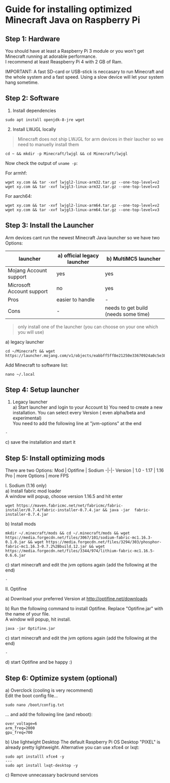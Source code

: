 Guide for installing optimized Minecraft Java on Raspberry Pi
================

## Step 1: Hardware

You should have at least a Raspberry Pi 3 module or you won't get Minecraft running at adorable performance.     
I recommend at least Reaspberry Pi 4 with 2 GB of Ram.

IMPORTANT: A fast SD-card or USB-stick is neccasary to run Minecraft and the whole system and a fast speed. Using a slow device will let your system hang sometime.

## Step 2: Software
1. Install dependencies
```
sudo apt install openjdk-8-jre wget
```
2. Install LWJGL locally
 > Minecraft does not ship LWJGL for arm devices in their laucher so we need to manuelly install them
 
```
cd ~ && mkdir -p Minecraft/lwjgl && cd Minecraft/lwjgl
```
Now check the output of `uname -p`:

For armhf:
```
wget xy.com && tar -xvf lwjgl2-linux-arm32.tar.gz --one-top-level=v2
wget xy.com && tar -xvf lwjgl3-linux-arm32.tar.gz --one-top-level=v3
```
For aarch64:
```
wget xy.com && tar -xvf lwjgl2-linux-arm64.tar.gz --one-top-level=v2
wget xy.com && tar -xvf lwjgl3-linux-arm64.tar.gz --one-top-level=v3
```

## Step 3: Install the Launcher
Arm devices cant run the newest Minecraft Java launcher so we have two Options:

launcher | a) official legacy launcher | b) MultiMC5 launcher
--- | --- | ---
Mojang Account support | yes | yes
Microsoft Account support | no | yes
Pros | easier to handle | -
Cons | - | needs to get build (needs some time)

> only install one of the launcher (you can choose on your one which you will use)

a) legacy launcher
```
cd ~/Minecraft && wget https://launcher.mojang.com/v1/objects/eabbff5ff8e21250e33670924a0c5e38f47c840b/launcher.jar
```
Add Minecraft to software list:
```
nano ~/.local
```

## Step 4: Setup launcher

1. Legacy launcher  
a) Start launcher and login to your Account 
b) You need to create a new installation. You can select every Version ( even alpha/beta and experimental)   
You need to add the following line at "jvm-options" at the end
```
-
```
c) save the installation and start it

## Step 5: Install optimizing mods  
There are two Options:
Mod | Optifine | Sodium
-|-|-
Version | 1.0 - 1.17 | 1.16
Pro | more Options | more FPS

I. Sodium (1.16 only)  
a) Install fabric mod loader  
A window will popup, choose version 1.16.5 and hit enter  
```
wget https://maven.fabricmc.net/net/fabricmc/fabric-installer/0.7.4/fabric-installer-0.7.4.jar && java -jar  fabric-installer-0.7.4.jar
```
b) Install mods
```
mkdir ~/.minecraft/mods && cd ~/.minecraft/mods && wget https://media.forgecdn.net/files/3067/101/sodium-fabric-mc1.16.3-0.1.0.jar && wget https://media.forgecdn.net/files/3294/303/phosphor-fabric-mc1.16.3-0.7.2%2Bbuild.12.jar && wget https://media.forgecdn.net/files/3344/974/lithium-fabric-mc1.16.5-0.6.6.jar
```
c) start minecraft and edit the jvm options again (add the following at the end)
```
-
```

II. Optifine

a) Download your preferred Version at http://optifine.net/downloads

b) Run the following command to install Optifine. Replace "Optifine.jar" with the name of your file.  
A window will popup, hit install.
```
java -jar Optifine.jar
```

c) start minecraft and edit the jvm options again (add the following at the end)
```
-
```

d) start Optifine and be happy :)

## Step 6: Optimize system (optional)

a) Overclock (cooling is very recommend)   
Edit the boot config file...
```
sudo nano /boot/config.txt
```
... and add the following line (and reboot):
```
over_voltage=6
arm_freq=2000
gpu_freq=700
```


b) Use lightwight Desktop
The default Raspberry Pi OS Desktop "PIXEL" is already pretty lightweight. Alternative you can use xfce4 or lxqt:
```
sudo apt installl xfce4 -y
---
sudo apt install lxqt-desktop -y
```

c) Remove unnecassary backround services
